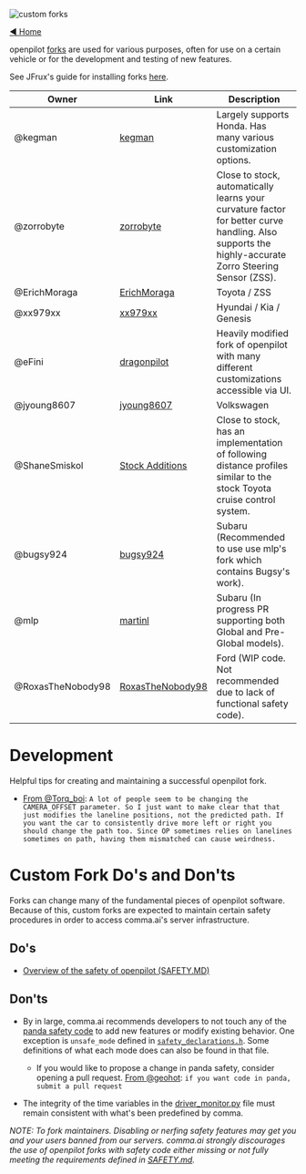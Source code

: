 ![custom forks](https://user-images.githubusercontent.com/37757984/82701890-d2a56880-9c25-11ea-8ed8-fc287b7ae883.png)

[◄ Home](https://github.com/commaai/openpilot/wiki)

openpilot [forks](https://en.wikipedia.org/wiki/Fork_(software_development)) are used for various purposes, often for use on a certain vehicle or for the development and testing of new features.

See JFrux's guide for installing forks [here](https://medium.com/@jfrux/comma-eon-installing-a-fork-of-openpilot-5c2b5c134b4b).


Owner         | Link                                                                | Description
------------- | ------------------------------------------------------------------- | -----------------------
@kegman       | [kegman](https://github.com/kegman/openpilot)                       | Largely supports Honda. Has many various customization options.
@zorrobyte        | [zorrobyte](https://github.com/zorrobyte/openpilot)                 | Close to stock, automatically learns your curvature factor for better curve handling. Also supports the highly-accurate Zorro Steering Sensor (ZSS).
@ErichMoraga      | [ErichMoraga](https://github.com/ErichMoraga/openpilot)             | Toyota / ZSS
@xx979xx          | [xx979xx](https://github.com/xx979xx/openpilot/tree/HKG_community)  | Hyundai / Kia / Genesis
@eFini            | [dragonpilot](https://github.com/dragonpilot-community/dragonpilot) | Heavily modified fork of openpilot with many different customizations accessible via UI.
@jyoung8607       | [jyoung8607](https://github.com/jyoung8607/openpilot)               | Volkswagen
@ShaneSmiskol     | [Stock Additions](https://github.com/ShaneSmiskol/openpilot)        | Close to stock, has an implementation of following distance profiles similar to the stock Toyota cruise control system.
@bugsy924         | [bugsy924](https://github.com/bugsy924/openpilot)                   | Subaru (Recommended to use use mlp's fork which contains Bugsy's work).
@mlp              | [martinl](https://github.com/martinl/openpilot)                     | Subaru (In progress PR supporting both Global and Pre-Global models).
@RoxasTheNobody98 | [RoxasTheNobody98](https://github.com/roxasthenobody98/openpilot)  | Ford (WIP code. Not recommended due to lack of functional safety code).


# Development

Helpful tips for creating and maintaining a successful openpilot fork.

- [From @Torq_boi](https://discordapp.com/channels/469524606043160576/538741329799413760/695014354428362868): `A lot of people seem to be changing the CAMERA_OFFSET parameter. So I just want to make clear that that just modifies the laneline positions, not the predicted path. If you want the car to consistently drive more left or right you should change the path too. Since OP sometimes relies on lanelines sometimes on path, having them mismatched can cause weirdness.`

# Custom Fork Do's and Don'ts

Forks can change many of the fundamental pieces of openpilot software. Because of this, custom forks are expected to maintain certain safety procedures in order to access comma.ai's server infrastructure.

## Do's

- [Overview of the safety of openpilot (SAFETY.MD)](https://github.com/commaai/openpilot/blob/master/SAFETY.md)

## Don'ts

- By in large, comma.ai recommends developers to not touch any of the [panda safety code](https://github.com/commaai/panda) to add new features or modify existing behavior. One exception is `unsafe_mode` defined in [`safety_declarations.h`](https://github.com/commaai/panda/blob/master/board/safety_declarations.h). Some definitions of what each mode does can also be found in that file.
  - If you would like to propose a change in panda safety, consider opening a pull request. [From @geohot](https://discordapp.com/channels/469524606043160576/524328425415245827/694349303107289141): `if you want code in panda, submit a pull request`

- The integrity of the time variables in the [driver_monitor.py](https://github.com/commaai/openpilot/blob/master/selfdrive/monitoring/driver_monitor.py) file must remain consistent with what's been predefined by comma.

*NOTE: To fork maintainers. Disabling or nerfing safety features may get you and your users banned from our servers. comma.ai strongly discourages the use of openpilot forks with safety code either missing or not fully meeting the requirements defined in [SAFETY.md](https://github.com/commaai/openpilot/blob/master/SAFETY.md).*